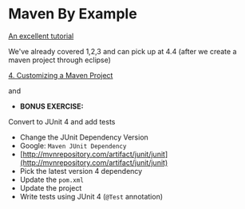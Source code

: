 # Maven By Example

[An excellent tutorial](http://books.sonatype.com/mvnex-book/reference/public-book.html)

We've already covered 1,2,3 and can pick up at 4.4 (after we create a maven project through eclipse)

[4. Customizing a Maven Project](http://books.sonatype.com/mvnex-book/reference/customizing.html)

and

* __BONUS EXERCISE:__

Convert to JUnit 4 and add tests

+ Change the JUnit Dependency Version
+ Google: ``Maven JUnit Dependency``
+ [http://mvnrepository.com/artifact/junit/junit](http://mvnrepository.com/artifact/junit/junit)
+ Pick the latest version 4 dependency
+ Update the ``pom.xml``
+ Update the project
+ Write tests using JUnit 4 (``@Test`` annotation)
